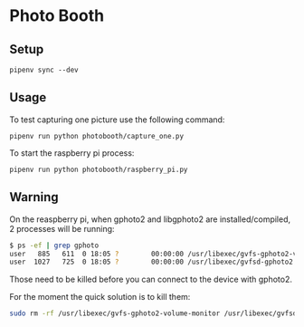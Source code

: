 # Photo Booth

## Setup

```
pipenv sync --dev
```

## Usage

To test capturing one picture use the following command:
```
pipenv run python photobooth/capture_one.py
```

To start the raspberry pi process:
```
pipenv run python photobooth/raspberry_pi.py
```

## Warning

On the reaspberry pi, when gphoto2 and libgphoto2 are installed/compiled, 2 processes will be running:
```bash
$ ps -ef | grep gphoto
user   885   611  0 18:05 ?        00:00:00 /usr/libexec/gvfs-gphoto2-volume-monitor
user  1027   725  0 18:05 ?        00:00:00 /usr/libexec/gvfsd-gphoto2 --spawner :1.7 /org/gtk/gvfs/exec_spaw/1
```

Those need to be killed before you can connect to the device with gphoto2.

For the moment the quick solution is to kill them:

```bash
sudo rm -rf /usr/libexec/gvfs-gphoto2-volume-monitor /usr/libexec/gvfsd-gphoto2
```
